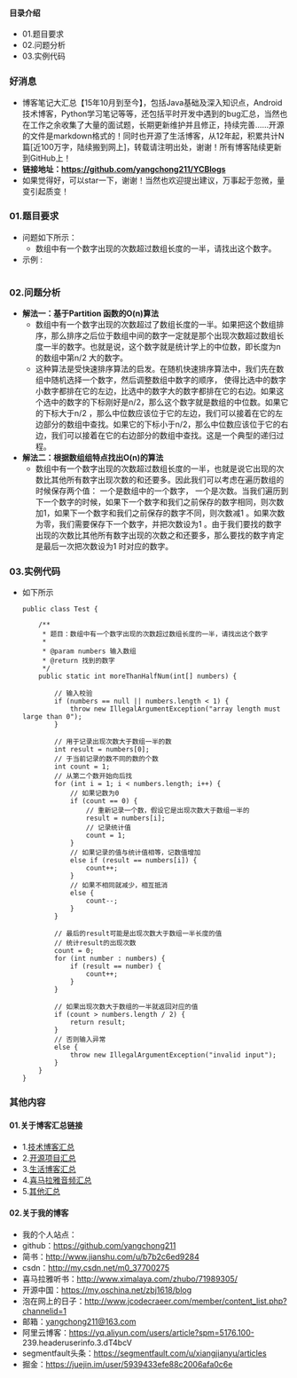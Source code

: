#### 目录介绍
- 01.题目要求
- 02.问题分析
- 03.实例代码



### 好消息
- 博客笔记大汇总【15年10月到至今】，包括Java基础及深入知识点，Android技术博客，Python学习笔记等等，还包括平时开发中遇到的bug汇总，当然也在工作之余收集了大量的面试题，长期更新维护并且修正，持续完善……开源的文件是markdown格式的！同时也开源了生活博客，从12年起，积累共计N篇[近100万字，陆续搬到网上]，转载请注明出处，谢谢！所有博客陆续更新到GitHub上！
- **链接地址：https://github.com/yangchong211/YCBlogs**
- 如果觉得好，可以star一下，谢谢！当然也欢迎提出建议，万事起于忽微，量变引起质变！






### 01.题目要求
- 问题如下所示：
    - 数组中有一个数字出现的次数超过数组长度的一半，请找出这个数字。
- 示例 :
    ```

    ```




### 02.问题分析
- **解法一：基于Partition 函数的O(n)算法**
    - 数组中有一个数字出现的次数超过了数组长度的一半。如果把这个数组排序，那么排序之后位于数组中间的数字一定就是那个出现次数超过数组长度一半的数字。也就是说，这个数字就是统计学上的中位数，即长度为n 的数组中第n/2 大的数字。
    - 这种算法是受快速排序算法的启发。在随机快速排序算法中，我们先在数组中随机选择一个数字，然后调整数组中数字的顺序， 使得比选中的数字小数字都排在它的左边，比选中的数字大的数字都排在它的右边。如果这个选中的数字的下标刚好是n/2，那么这个数字就是数组的中位数。如果它的下标大于n/2 ，那么中位数应该位于它的左边，我们可以接着在它的左边部分的数组中查找。如果它的下标小于n/2，那么中位数应该位于它的右边，我们可以接着在它的右边部分的数组中查找。这是一个典型的递归过程。
- **解法二：根据数组组特点找出O(n)的算法**
    - 数组中有一个数字出现的次数超过数组长度的一半，也就是说它出现的次数比其他所有数字出现次数的和还要多。因此我们可以考虑在遍历数组的时候保存两个值： 一个是数组中的一个数字， 一个是次数。当我们遍历到下一个数字的时候，如果下一个数字和我们之前保存的数字相同，则次数加1，如果下一个数字和我们之前保存的数字不同，则次数减1 。如果次数为零，我们需要保存下一个数字，并把次数设为1 。由于我们要找的数字出现的次数比其他所有数字出现的次数之和还要多，那么要找的数字肯定是最后一次把次数设为1 时对应的数字。



### 03.实例代码
- 如下所示
    ```
    public class Test {
    
        /**
         * 题目：数组中有一个数字出现的次数超过数组长度的一半，请找出这个数字
         *
         * @param numbers 输入数组
         * @return 找到的数字
         */
        public static int moreThanHalfNum(int[] numbers) {
    
            // 输入校验
            if (numbers == null || numbers.length < 1) {
                throw new IllegalArgumentException("array length must large than 0");
            }
    
            // 用于记录出现次数大于数组一半的数
            int result = numbers[0];
            // 于当前记录的数不同的数的个数
            int count = 1;
            // 从第二个数开始向后找
            for (int i = 1; i < numbers.length; i++) {
                // 如果记数为0
                if (count == 0) {
                    // 重新记录一个数，假设它是出现次数大于数组一半的
                    result = numbers[i];
                    // 记录统计值
                    count = 1;
                }
                // 如果记录的值与统计值相等，记数值增加
                else if (result == numbers[i]) {
                    count++;
                }
                // 如果不相同就减少，相互抵消
                else {
                    count--;
                }
            }
    
            // 最后的result可能是出现次数大于数组一半长度的值
            // 统计result的出现次数
            count = 0;
            for (int number : numbers) {
                if (result == number) {
                    count++;
                }
            }
    
            // 如果出现次数大于数组的一半就返回对应的值
            if (count > numbers.length / 2) {
                return result;
            }
            // 否则输入异常
            else {
                throw new IllegalArgumentException("invalid input");
            }
        }
    }
    ```





### 其他内容
#### 01.关于博客汇总链接
- 1.[技术博客汇总](https://www.jianshu.com/p/614cb839182c)
- 2.[开源项目汇总](https://blog.csdn.net/m0_37700275/article/details/80863574)
- 3.[生活博客汇总](https://blog.csdn.net/m0_37700275/article/details/79832978)
- 4.[喜马拉雅音频汇总](https://www.jianshu.com/p/f665de16d1eb)
- 5.[其他汇总](https://www.jianshu.com/p/53017c3fc75d)



#### 02.关于我的博客
- 我的个人站点：
- github：https://github.com/yangchong211
- 简书：http://www.jianshu.com/u/b7b2c6ed9284
- csdn：http://my.csdn.net/m0_37700275
- 喜马拉雅听书：http://www.ximalaya.com/zhubo/71989305/
- 开源中国：https://my.oschina.net/zbj1618/blog
- 泡在网上的日子：http://www.jcodecraeer.com/member/content_list.php?channelid=1
- 邮箱：yangchong211@163.com
- 阿里云博客：https://yq.aliyun.com/users/article?spm=5176.100- 239.headeruserinfo.3.dT4bcV
- segmentfault头条：https://segmentfault.com/u/xiangjianyu/articles
- 掘金：https://juejin.im/user/5939433efe88c2006afa0c6e










